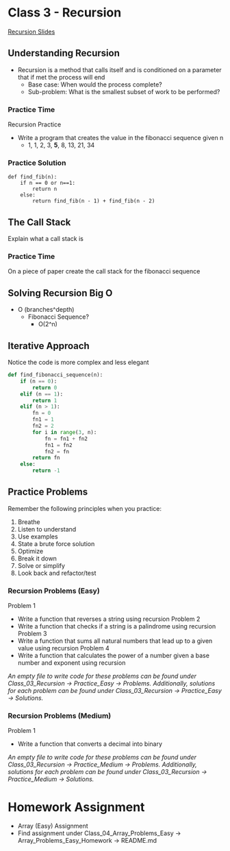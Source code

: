 # Class 3 - Recursion

[Recursion Slides](https://docs.google.com/presentation/d/1YBPDu-WAOE7IpuyMX98K8u3djWcQ9clh-tLCwKcEcEU/edit?usp=sharing)
## Understanding Recursion
- Recursion is a method that calls itself and is conditioned on a parameter that if met the process will end
    - Base case: When would the process complete?
    - Sub-problem: What is the smallest subset of work to be performed?

### Practice Time
Recursion Practice
- Write a program that creates the value in the fibonacci sequence given n
    - 1, 1, 2, 3, **5**, 8, 13, 21, 34

### Practice Solution
    def find_fib(n):
        if n == 0 or n==1:
            return n
        else:
            return find_fib(n - 1) + find_fib(n - 2)

## The Call Stack
Explain what a call stack is

### Practice Time
On a piece of paper create the call stack for the fibonacci sequence

## Solving Recursion Big O
- O (branches^depth)
    - Fibonacci Sequence?
        - O(2^n)

## Iterative Approach
Notice the code is more complex and less elegant
```python
def find_fibonacci_sequence(n):
    if (n == 0):
        return 0
    elif (n == 1):
        return 1
    elif (n > 1):
        fn = 0
        fn1 = 1
        fn2 = 2
        for i in range(3, n):
            fn = fn1 + fn2
            fn1 = fn2
            fn2 = fn
        return fn
    else:
        return -1
```

## Practice Problems
Remember the following principles when you practice:
1. Breathe
2. Listen to understand
3. Use examples
4. State a brute force solution
5. Optimize
6. Break it down
7. Solve or simplify
8. Look back and refactor/test

### Recursion Problems (Easy)
Problem 1
- Write a function that reverses a string using recursion
Problem 2
- Write a function that checks if a string is a palindrome using recursion
Problem 3
- Write a function that sums all natural numbers that lead up to a given value using recursion
Problem 4
- Write a function that calculates the power of a number given a base number and exponent using recursion

*An empty file to write code for these problems can be found under Class_03_Recursion -> Practice_Easy -> Problems. Additionally, solutions for each problem can be found under Class_03_Recursion -> Practice_Easy -> Solutions.*

### Recursion Problems (Medium)
Problem 1
- Write a function that converts a decimal into binary

*An empty file to write code for these problems can be found under Class_03_Recursion -> Practice_Medium -> Problems. Additionally, solutions for each problem can be found under Class_03_Recursion -> Practice_Medium -> Solutions.*

# Homework Assignment
- Array (Easy) Assignment
- Find assignment under Class_04_Array_Problems_Easy -> Array_Problems_Easy_Homework -> README.md

